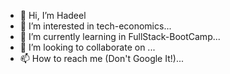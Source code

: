 - 👋 Hi, I’m Hadeel
- 👀 I’m interested in tech-economics...
- 🌱 I’m currently learning in  FullStack-BootCamp...
- 💞️ I’m looking to collaborate on ...
- 📫 How to reach me (Don't Google It!)...



<!---
HadeelAlsheraifi/HadeelAlsheraifi is a ✨ special ✨ repository because its `README.md` (this file) appears on your GitHub profile.
You can click the Preview link to take a look at your changes.
--->

